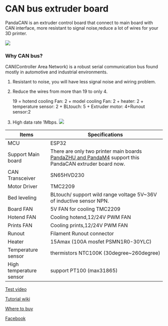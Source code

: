 # CAN bus extruder board
PandaCAN is an extruder control board that connect to main board with CAN interface, more resistant to signal noise,reduce a lot of wires for your 3D printer.

![](https://gitee.com/markyue/pandapi_wiki/raw/master/imges/esp/94007.jpg)

### Why CAN bus?
CAN(Controller Area Network) is a robust serial communication bus found mostly in automotive and industrial environments.
1. Resistant to noise, you will have less signal noise and wiring problem.
2. Reduce the wires from more than 19 to only 4. 

      19 = hotend cooling Fan: 2 + model cooling Fan: 2 + heater: 2 + temperature sensor: 2 + BLtouch: 5 + Extruder motor: 4+Runout sensor:2

3. High data rate 1Mbps.
![](https://gitee.com/markyue/pandapi_wiki/raw/master/imges/esp/23564.jpg)


Items | Specifications  
--- | --- 
MCU| ESP32
Support Main board| There are only two printer main boards [PandaZHU and PandaM4](https://github.com/markniu/PandaZHU) support this PandaCAN extruder board now.
CAN Transceiver|SN65HVD230
Motor Driver|TMC2209
Bed leveling    | 	  BLtouch/ support wild range voltage 5V~36V of inductive sensor NPN.
Board FAN   | 5V FAN for cooling TMC2209
Hotend FAN | Cooling hotend,12/24V PWM FAN
Prints FAN | Cooling prints,12/24V PWM FAN
Runout | Filament Runout connector
Heater  |  15Amax (100A mosfet PSMN1R0-30YLC)
Temperature sensor| thermistors NTC100K (30degree~260degree)
High temperature sensor |   support PT100 (max31865) 

[Test video](https://hackaday.io/project/181669-reduce-the-wires-from-19-to-4-with-can-bus)

[Tutorial wiki](https://github.com/markniu/PandaCAN/wiki)

[Where to buy](https://www.pandapi3d.com/product-page/pandacan-extruder)

[Facebook](https://www.facebook.com/groups/380795976169477)

